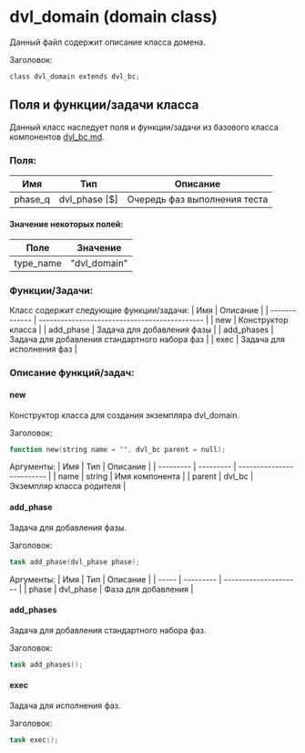 # dvl_domain (domain class)
Данный файл содержит описание класса домена.

Заголовок:
```Verilog
class dvl_domain extends dvl_bc;
```

## Поля и функции/задачи класса  

Данный класс наследует поля и функции/задачи из базового класса компонентов [dvl_bc.md](dvl_bc.md).

### Поля:

| Имя       | Тип           | Описание                      |
| --------- | ------------- | ----------------------------- |
| phase_q   | dvl_phase [$] | Очередь фаз выполнения теста  |

#### Значение некоторых полей:

| Поле      | Значение      |
| --------- | ------------- |
| type_name | "dvl_domain"  |

### Функции/Задачи:
Класс содержит следующие функции/задачи:
| Имя           | Описание                                      |
| ------------- | --------------------------------------------- |
| new           | Конструктор класса                            |
| add_phase     | Задача для добавления фазы                    |
| add_phases    | Задача для добавления стандартного набора фаз |
| exec          | Задача для исполнения фаз                     |

### Описание функций/задач:

#### new
Конструктор класса для создания экземпляра dvl_domain.

Заголовок:
```Verilog
function new(string name = "", dvl_bc parent = null);
```

Аргументы:
| Имя       | Тип       | Описание                  |
| --------- | --------- | ------------------------- |
| name      | string    | Имя компонента            |
| parent    | dvl_bc    | Экземпляр класса родителя |

#### add_phase
Задача для добавления фазы.

Заголовок:
```Verilog
task add_phase(dvl_phase phase);
```

Аргументы:
| Имя   | Тип       | Описание              |
| ----- | --------- | --------------------- |
| phase | dvl_phase | Фаза для добавления   |

#### add_phases
Задача для добавления стандартного набора фаз.

Заголовок:
```Verilog
task add_phases();
```

#### exec
Задача для исполнения фаз.

Заголовок:
```Verilog
task exec();
```